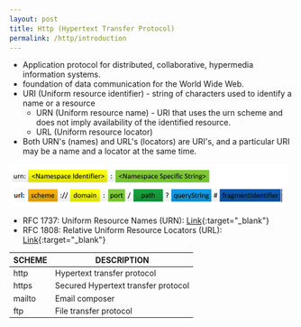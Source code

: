```yaml
---
layout: post
title: Http (Hypertext Transfer Protocol)
permalink: /http/introduction
---
```


- Application protocol for distributed, collaborative, hypermedia information systems. 
- foundation of data communication for the World Wide Web.
- URI (Uniform resource identifier) - string of characters used to identify a name or a resource
  - URN (Uniform resource name) - URI that uses the urn scheme and does not imply availability of the identified resource.
  - URL (Uniform resource locator)
- Both URN's (names) and URL's (locators) are URI's, and a particular URI may be a name and a locator at the same time.

![urn-url.png](https://github.com/arpit04tripathi/files-cdn/raw/cdn/webservices/http/urn-url.png)

- RFC 1737: Uniform Resource Names (URN): [Link](http://tools.ietf.org/html/rfc1737){:target="_blank"}
- RFC 1808: Relative Uniform Resource Locators (URL): [Link](http://tools.ietf.org/html/rfc1808){:target="_blank"}

|SCHEME	|DESCRIPTION|
|---    |---|
|http   |Hypertext transfer protocol
|https	|Secured Hypertext transfer protocol
|mailto	|Email composer
|ftp    |File transfer protocol
